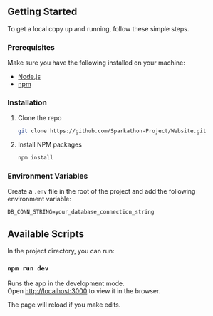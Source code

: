 ## Getting Started

To get a local copy up and running, follow these simple steps.

### Prerequisites

Make sure you have the following installed on your machine:
* [Node.js](https://nodejs.org/en/)
* [npm](https://www.npmjs.com/)

### Installation

1. Clone the repo
   ```sh
   git clone https://github.com/Sparkathon-Project/Website.git
   ```
2. Install NPM packages
   ```sh
   npm install
   ```

### Environment Variables

Create a `.env` file in the root of the project and add the following environment variable:

```
DB_CONN_STRING=your_database_connection_string
```

## Available Scripts

In the project directory, you can run:

### `npm run dev`

Runs the app in the development mode.<br />
Open [http://localhost:3000](http://localhost:3000) to view it in the browser.

The page will reload if you make edits.
